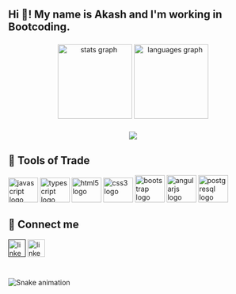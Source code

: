 

<h2 align="left">Hi 👋! My name is Akash and I'm working in Bootcoding.</h2>

###

<div align="center">
  <img src="https://github-readme-stats.vercel.app/api?username=AkashSadawarti&hide_title=false&hide_rank=false&show_icons=true&include_all_commits=true&count_private=true&disable_animations=false&theme=dracula&locale=en&hide_border=false" height="150" alt="stats graph"  />
  <img src="https://github-readme-stats.vercel.app/api/top-langs?username=AkashSadawarti&locale=en&hide_title=false&layout=compact&card_width=320&langs_count=5&theme=dracula&hide_border=false" height="150" alt="languages graph"  />
</div>

###

<!-- <img align="right" height="150" src="https://i.imgflip.com/65efzo.gif"  /> -->
###

<div align="center">
  <img src="https://visitor-badge.laobi.icu/badge?page_id=AkashSadawarti"  />
</div>

###

###
<h2 align="left"> 🔭 Tools of Trade</h2>
<div align="left">
  <img src="https://cdn.jsdelivr.net/gh/devicons/devicon/icons/javascript/javascript-original.svg" height="50" width="60" alt="javascript logo"  />
  <img src="https://cdn.jsdelivr.net/gh/devicons/devicon/icons/typescript/typescript-plain.svg" height="50" width="60" alt="typescript logo"  />
  <img src="https://cdn.jsdelivr.net/gh/devicons/devicon/icons/html5/html5-original.svg" height="50" width="60" alt="html5 logo"  />
  <img src="https://cdn.jsdelivr.net/gh/devicons/devicon/icons/css3/css3-original.svg" height="50" width="60" alt="css3 logo"  />
   <img src="https://cdn.jsdelivr.net/gh/devicons/devicon/icons/bootstrap/bootstrap-original.svg" height="55" width="60" margin-top="90 px" alt="bootstrap logo"  />
  <img src="https://cdn.jsdelivr.net/gh/devicons/devicon/icons/angularjs/angularjs-original.svg" height="55" width="60" alt="angularjs logo"  />
  <img src="https://cdn.jsdelivr.net/gh/devicons/devicon/icons/postgresql/postgresql-original.svg" height="55" width="60" alt="postgresql logo"  />
</div>

###
<h2 align="left"> 🤵 Connect me</h2>
<div align="left">
<!--   <a><img src="https://img.shields.io/static/v1?message=Gmail&logo=gmail&label=&color=D14836&logoColor=white&labelColor=&style=for-the-badge" height="35" alt="gmail logo"  /></a> -->
  <a href=""><img src="https://img.shields.io/static/v1?message=Github&logo=Github&label=&color=080808&logoColor=white&labelColor=&style=for-the-badge" height="35" alt="linkedin logo"  /></a>
 <a href="https://github.com/AkashSadawarti/"><img src="https://img.shields.io/static/v1?message=LinkedIn&logo=linkedin&label=&color=0077B5&logoColor=white&labelColor=&style=for-the-badge" height="35" alt="linkedin logo"  /></a>
</div>

###

<br clear="both">

<img src="https://raw.githubusercontent.com/AkashSadawarti/AkashSadawarti/blob/output/snake.svg" alt="Snake animation" />

###
